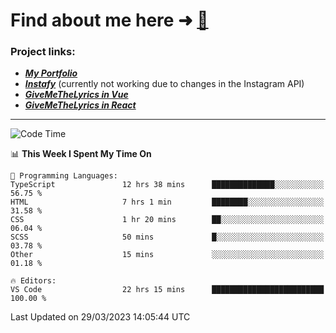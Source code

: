 # Find about me here ➜ [🧑](https://pauabella.dev)

### Project links:
- ***[My Portfolio](https://pauabella.dev)***
- ***[Instafy](https://instafy.me)*** (currently not working due to changes in the Instagram API)
- ***[GiveMeTheLyrics in Vue](https://lyrics.pauabella.dev)***
- ***[GiveMeTheLyrics in React](https://pauabella.dev/GiveMeTheLyrics)***

---
<!--START_SECTION:waka-->
![Code Time](http://img.shields.io/badge/Code%20Time-2%2C044%20hrs%206%20mins-blue)

📊 **This Week I Spent My Time On** 

```text
💬 Programming Languages: 
TypeScript               12 hrs 38 mins      ██████████████░░░░░░░░░░░   56.75 % 
HTML                     7 hrs 1 min         ████████░░░░░░░░░░░░░░░░░   31.58 % 
CSS                      1 hr 20 mins        ██░░░░░░░░░░░░░░░░░░░░░░░   06.04 % 
SCSS                     50 mins             █░░░░░░░░░░░░░░░░░░░░░░░░   03.78 % 
Other                    15 mins             ░░░░░░░░░░░░░░░░░░░░░░░░░   01.18 % 

🔥 Editors: 
VS Code                  22 hrs 15 mins      █████████████████████████   100.00 % 
```


 Last Updated on 29/03/2023 14:05:44 UTC
<!--END_SECTION:waka-->
